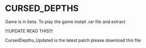 # CURSED_DEPTHS
Game is in beta. To play the game install .rar file and extract 

!!!UPDATE READ THIS!!!

CursedDepths_Updated is the latest patch please download this file
